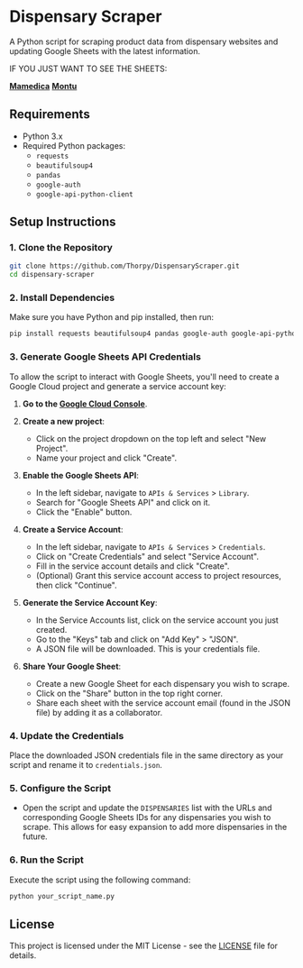 # Dispensary Scraper

A Python script for scraping product data from dispensary websites and updating Google Sheets with the latest information.

IF YOU JUST WANT TO SEE THE SHEETS:

**[Mamedica](https://docs.google.com/spreadsheets/d/1VmxZ_1crsz4_h-RxEdtxAI6kdeniUcHxyttlR1T1rJw/edit?usp=sharing)**
**[Montu](https://docs.google.com/spreadsheets/d/1Ae_2QK40_VFgn1t4NAkPIvi0FwGu7mh67OK5hOEaQLU/edit?usp=sharing)**

## Requirements

- Python 3.x
- Required Python packages:
  - `requests`
  - `beautifulsoup4`
  - `pandas`
  - `google-auth`
  - `google-api-python-client`

## Setup Instructions

### 1. Clone the Repository

```bash
git clone https://github.com/Thorpy/DispensaryScraper.git
cd dispensary-scraper
```

### 2. Install Dependencies

Make sure you have Python and pip installed, then run:

```bash
pip install requests beautifulsoup4 pandas google-auth google-api-python-client
```

### 3. Generate Google Sheets API Credentials

To allow the script to interact with Google Sheets, you'll need to create a Google Cloud project and generate a service account key:

1. **Go to the [Google Cloud Console](https://console.cloud.google.com/)**.
2. **Create a new project**:
   - Click on the project dropdown on the top left and select "New Project".
   - Name your project and click "Create".

3. **Enable the Google Sheets API**:
   - In the left sidebar, navigate to `APIs & Services` > `Library`.
   - Search for "Google Sheets API" and click on it.
   - Click the "Enable" button.

4. **Create a Service Account**:
   - In the left sidebar, navigate to `APIs & Services` > `Credentials`.
   - Click on "Create Credentials" and select "Service Account".
   - Fill in the service account details and click "Create".
   - (Optional) Grant this service account access to project resources, then click "Continue".

5. **Generate the Service Account Key**:
   - In the Service Accounts list, click on the service account you just created.
   - Go to the "Keys" tab and click on "Add Key" > "JSON".
   - A JSON file will be downloaded. This is your credentials file.

6. **Share Your Google Sheet**:
   - Create a new Google Sheet for each dispensary you wish to scrape.
   - Click on the "Share" button in the top right corner.
   - Share each sheet with the service account email (found in the JSON file) by adding it as a collaborator.

### 4. Update the Credentials

Place the downloaded JSON credentials file in the same directory as your script and rename it to `credentials.json`.

### 5. Configure the Script

- Open the script and update the `DISPENSARIES` list with the URLs and corresponding Google Sheets IDs for any dispensaries you wish to scrape. This allows for easy expansion to add more dispensaries in the future.

### 6. Run the Script

Execute the script using the following command:

```bash
python your_script_name.py
```

## License

This project is licensed under the MIT License - see the [LICENSE](LICENSE) file for details.
